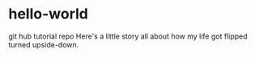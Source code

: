 # hello-world
git hub tutorial repo
Here's a little story all about how my life got flipped turned upside-down.

